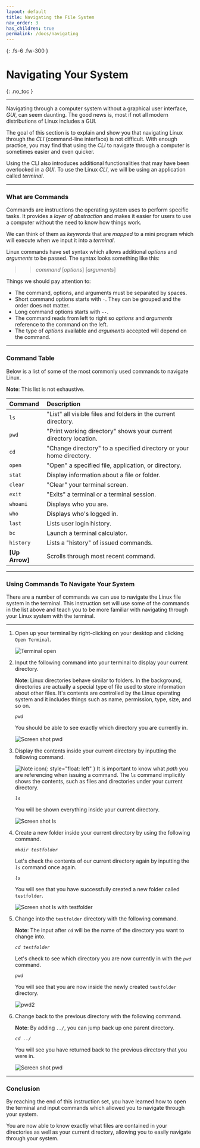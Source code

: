 ```yaml
---
layout: default
title: Navigating the File System
nav_order: 3
has_children: true
permalink: /docs/navigating
---
```


{: .fs-6 .fw-300 }

# Navigating Your System
{: .no_toc }

---

Navigating through a computer system without a  graphical user interface, _GUI_, can seem daunting. The good news is, most if not all modern distributions of Linux includes a GUI. 

The goal of this section is to explain and show you that navigating Linux through the _CLI_ (command-line interface) is not difficult. With enough practice, you may find that using the _CLI_ to navigate through a computer is sometimes easier and even quicker.

Using the CLI also introduces additional functionalities that may have been overlooked in a _GUI_. To use the Linux _CLI_, we will be using an application called _terminal_.

---

### What are Commands

Commands are instructions the operating system uses to perform specific tasks. It provides a _layer of abstraction_ and makes it easier for users to use a computer without the need to know how things work.

We can think of them as _keywords_ that are _mapped_ to a mini program which will execute when we input it into a _terminal_.

Linux commands have set syntax which allows additional _options_ and _arguments_ to be passed. The syntax looks something like this:

>> _command_ [_options_] [_arguments_]

Things we should pay attention to:

- The command, options, and arguments must be separated by spaces.
- Short command options starts with `-`. They can be grouped and the order does not matter.
- Long command options starts with `--`.
- The command reads from left to right so _options_ and _arguments_ reference to the command on the left.
- The type of _options_ available and _arguments_ accepted will depend on the command.

---

### Command Table

Below is a list of some of the most commonly used commands to navigate Linux.

**Note**: This list is not exhaustive.

| Command         | Description                                                                                             |
| :--------       | :------------------------------------------------------------------------------------------------------ |
| `ls`            | "List" all visible files and folders in the current directory.                                          |
| `pwd`           | "Print working directory" shows your current directory location.                                        |
| `cd`            | "Change directory" to a specified directory or your home directory.                                     |
| `open`          | "Open" a specified file, application, or directory.                                                     |
| `stat`          | Display information about a file or folder.                                                             |
| `clear`         | "Clear" your terminal screen.                                                                           |
| `exit`          | "Exits" a terminal or a terminal session.                                                               |
| `whoami`        | Displays who you are.                                                                                   |
| `who`           | Displays who's logged in.                                                                               |
| `last`          | Lists user login history.                                                                               |
| `bc`            | Launch a terminal calculator.                                                                           |
| `history`       | Lists a "history" of issued commands.                                                                   |
| **[Up Arrow]**  | Scrolls through most recent command.                                                                    |

---

### Using Commands To Navigate Your System

There are a number of commands we can use to navigate the Linux file system in the terminal. This instruction set will use some of the commands in the list above and teach you to be more familiar with navigating through your Linux system with the terminal.

---

1. Open up your terminal by right-clicking on your desktop and clicking `Open Terminal`.

    ![Terminal open](https://github.com/dl90/linux-basics/blob/gh-pages/docs/images/navigation/directories/term.png?raw=true "terminal")

2. Input the following command into your terminal to display your current directory.

    **Note**: Linux directories behave similar to folders. In the background, directories are actually a special type of file used to store information about other files. It's contents are controlled by the Linux operating system and it includes things such as name, permission, type, size, and so on.

    *`pwd`*

    You should be able to see exactly which directory you are currently in.
    
    ![Screen shot pwd](https://github.com/dl90/linux-basics/blob/gh-pages/docs/images/navigation/directories/pwd.png?raw=true "pwd")

3. Display the contents inside your current directory by inputting the following command.

    ![Note icon](https://github.com/dl90/linux-basics/blob/gh-pages/docs/images/icons/note.png?raw=true "Note"){: style="float: left" } It is important to know what _path_ you are referencing when issuing a command. The `ls` command implicitly shows the contents, such as files and directories under your current directory.

    *`ls`*

    You will be shown everything inside your current directory.

    ![Screen shot ls](https://github.com/dl90/linux-basics/blob/gh-pages/docs/images/navigation/directories/contents.png?raw=true "ls")


4. Create a new folder inside your current directory by using the following command.

    *`mkdir testfolder`*

    Let's check the contents of our current directory again by inputting the *`ls`* command once again.

    *`ls`*

    You will see that you have successfully created a new folder called `testfolder`.

    ![Screen shot ls with testfolder](https://github.com/dl90/linux-basics/blob/gh-pages/docs/images/navigation/directories/contents2.png?raw=true "ls")

5. Change into the `testfolder` directory with the following command.

    **Note**: The input after `cd` will be the name of the directory you want to change into.

    *`cd testfolder`*

    Let's check to see which directory you are now currently in with the *`pwd`* command.

    *`pwd`*

    You will see that you are now inside the newly created `testfolder` directory.

    ![pwd2](https://github.com/dl90/linux-basics/blob/gh-pages/docs/images/navigation/directories/pwd2.png?raw=true "ls")

6. Change back to the previous directory with the following command.

    **Note**: By adding *`../`*, you can jump back up one parent directory.

    *`cd ../`*

    You will see you have returned back to the previous directory that you were in.

    ![Screen shot pwd](https://github.com/dl90/linux-basics/blob/gh-pages/docs/images/navigation/directories/pwd.png?raw=true "pwd")

---

### Conclusion

By reaching the end of this instruction set, you have learned how to open the terminal and input commands which allowed you to navigate through your system. 

You are now able to know exactly what files are contained in your directories as well as your current directory, allowing you to easily navigate through your system.